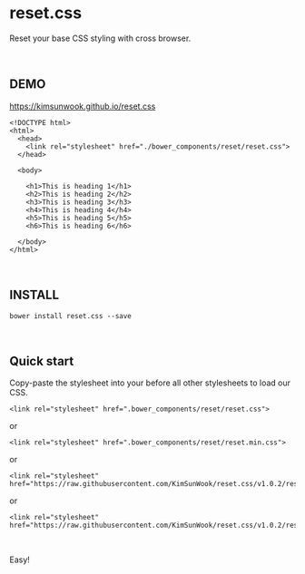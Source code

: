 reset.css
=======

Reset your base CSS styling with cross browser.

<br/>

DEMO
-------

https://kimsunwook.github.io/reset.css

```
<!DOCTYPE html>
<html>
  <head>
    <link rel="stylesheet" href="./bower_components/reset/reset.css">
  </head>

  <body>

    <h1>This is heading 1</h1>
    <h2>This is heading 2</h2>
    <h3>This is heading 3</h3>
    <h4>This is heading 4</h4>
    <h5>This is heading 5</h5>
    <h6>This is heading 6</h6>

  </body>
</html>
```

<br/>

INSTALL
-------

```
bower install reset.css --save
```

<br/>

Quick start
-------
Copy-paste the stylesheet <link> into your <head> before all other stylesheets to load our CSS.

```
<link rel="stylesheet" href=".bower_components/reset/reset.css">
```
or
```
<link rel="stylesheet" href=".bower_components/reset/reset.min.css">
```
or
```
<link rel="stylesheet" href="https://raw.githubusercontent.com/KimSunWook/reset.css/v1.0.2/reset.css">
```
or
```
<link rel="stylesheet" href="https://raw.githubusercontent.com/KimSunWook/reset.css/v1.0.2/reset.min.css">
```

<br/>

Easy!

